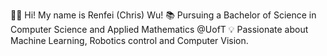 👋🏻 Hi! My name is Renfei (Chris) Wu!
📚 Pursuing a Bachelor of Science in Computer Science and Applied Mathematics @UofT
💡 Passionate about Machine Learning, Robotics control and Computer Vision.
